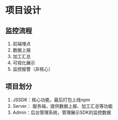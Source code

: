 # 项目设计

## 监控流程

1. 前端埋点
2. 数据上报
3. 加工汇总
4. 可视化展示
5. 监控报警（非核心）

## 项目划分

1. JSSDK：核心功能，最后打包上线npm
2. Server： 服务端，提供数据上报、加工汇总等功能
3. Admin：后台管理系统，管理展示SDK的监控数据
